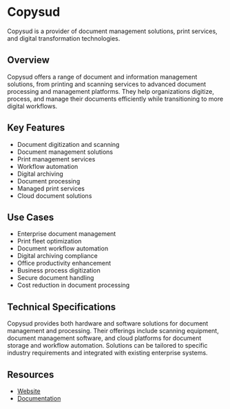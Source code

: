 # Copysud

Copysud is a provider of document management solutions, print services, and digital transformation technologies.

## Overview

Copysud offers a range of document and information management solutions, from printing and scanning services to advanced document processing and management platforms. They help organizations digitize, process, and manage their documents efficiently while transitioning to more digital workflows.

## Key Features

- Document digitization and scanning
- Document management solutions
- Print management services
- Workflow automation
- Digital archiving
- Document processing
- Managed print services
- Cloud document solutions

## Use Cases

- Enterprise document management
- Print fleet optimization
- Document workflow automation
- Digital archiving compliance
- Office productivity enhancement
- Business process digitization
- Secure document handling
- Cost reduction in document processing

## Technical Specifications

Copysud provides both hardware and software solutions for document management and processing. Their offerings include scanning equipment, document management software, and cloud platforms for document storage and workflow automation. Solutions can be tailored to specific industry requirements and integrated with existing enterprise systems.

## Resources

- [Website](https://www.copysud.fr)
- [Documentation](https://www.copysud.fr/resources)
